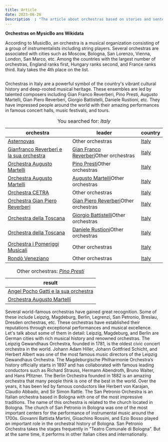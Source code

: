 ```yaml
---
title: Article
date: 2023-06-26
Description  : "The article about orchestras based on stories and sentences"
---
```


**Orchestras on MysicBo ans Wikidata**

According to MusicBo, an orchestra is a musical organization consisting of a group of instrumentalists including string players. Several orchestras are associated with cities such as Moscow, Bologna, San Lorenzo, Vienna, London, San Marco, etc. Among the countries with the largest number of orchestras, England ranks first, Hungary ranks second, and France ranks third. Italy takes the 4th place on the list.

<embed type="image/jpg" src="https://quickchart.io/chart?c=%7Btype:%22bar%22,%20data:%7Blabels:%5Bundefined%5D,datasets:%5B%7Blabel:%22data%22,%20data:%5B%5D%7D%5D%7D%7D">

Orchestras in Italy are a powerful symbol of the country's vibrant cultural history and deep-rooted musical heritage. These ensembles are led by talented composers including Gian Franco Reverberi, Pino Presti, Augusto Martelli, Gian Piero Reverberi, Giorgio Battistelli, Daniele Rustioni, etc. They have impressed people around the world with their amazing performances in famous concert halls, music festivals, and tours.

<table><caption id="textsearchresults_caption_6" class="resulttable_caption">You searched for: <em>Italy</em></caption><thead><tr><th>orchestra</th><th>leader</th><th>country</th></tr></thead><tbody><tr><td><span><a class="table_result" href="http://www.wikidata.org/entity/Q3627516">Asternovas</a></span></td><td><span><span class="table_result"></span></span><span class="action_button">Other orchestras</span></td><td><span><a class="table_result" href="http://www.wikidata.org/entity/Q38">Italy</a></span></td></tr><tr><td><span><a class="table_result" href="http://www.wikidata.org/entity/Q80123131">Gianfranco Reverberi e la sua orchestra</a></span></td><td><span><a class="table_result" href="http://www.wikidata.org/entity/Q503439">Gian Franco Reverberi</a></span><span class="action_button">Other orchestras</span></td><td><span><a class="table_result" href="http://www.wikidata.org/entity/Q38">Italy</a></span></td></tr><tr><td><span><a class="table_result" href="http://www.wikidata.org/entity/Q80522730">Orchestra Augusto Martelli</a></span></td><td><span><a class="table_result" href="http://www.wikidata.org/entity/Q72716">Pino Presti</a></span><span class="action_button">Other orchestras</span></td><td><span><a class="table_result" href="http://www.wikidata.org/entity/Q38">Italy</a></span></td></tr><tr><td><span><a class="table_result" href="http://www.wikidata.org/entity/Q80522730">Orchestra Augusto Martelli</a></span></td><td><span><a class="table_result" href="http://www.wikidata.org/entity/Q3629660">Augusto Martelli</a></span><span class="action_button">Other orchestras</span></td><td><span><a class="table_result" href="http://www.wikidata.org/entity/Q38">Italy</a></span></td></tr><tr><td><span><a class="table_result" href="http://www.wikidata.org/entity/Q60684383">Orchestra CETRA</a></span></td><td><span><span class="table_result"></span></span><span class="action_button">Other orchestras</span></td><td><span><a class="table_result" href="http://www.wikidata.org/entity/Q38">Italy</a></span></td></tr><tr><td><span><a class="table_result" href="http://www.wikidata.org/entity/Q77895041">Orchestra Gian Piero Reverberi</a></span></td><td><span><a class="table_result" href="http://www.wikidata.org/entity/Q919008">Gian Piero Reverberi</a></span><span class="action_button">Other orchestras</span></td><td><span><a class="table_result" href="http://www.wikidata.org/entity/Q38">Italy</a></span></td></tr><tr><td><span><a class="table_result" href="http://www.wikidata.org/entity/Q3885018">Orchestra della Toscana</a></span></td><td><span><a class="table_result" href="http://www.wikidata.org/entity/Q174223">Giorgio Battistelli</a></span><span class="action_button">Other orchestras</span></td><td><span><a class="table_result" href="http://www.wikidata.org/entity/Q38">Italy</a></span></td></tr><tr><td><span><a class="table_result" href="http://www.wikidata.org/entity/Q3885018">Orchestra della Toscana</a></span></td><td><span><a class="table_result" href="http://www.wikidata.org/entity/Q4401115">Daniele Rustioni</a></span><span class="action_button">Other orchestras</span></td><td><span><a class="table_result" href="http://www.wikidata.org/entity/Q38">Italy</a></span></td></tr><tr><td><span><a class="table_result" href="http://www.wikidata.org/entity/Q17192699">Orchestra i Pomeriggi Musicali</a></span></td><td><span><span class="table_result"></span></span><span class="action_button">Other orchestras</span></td><td><span><a class="table_result" href="http://www.wikidata.org/entity/Q38">Italy</a></span></td></tr><tr><td><span><a class="table_result" href="http://www.wikidata.org/entity/Q650414">Rondò Veneziano</a></span></td><td><span><span class="table_result"></span></span><span class="action_button">Other orchestras</span></td><td><span><a class="table_result" href="http://www.wikidata.org/entity/Q38">Italy</a></span></td></tr></tbody></table>
<table><caption id="actionresults_caption_1687860074640" class="resulttable_caption">Other orchestras: <em><span><a class="table_result" href="http://www.wikidata.org/entity/Q72716">Pino Presti</a></span></em></caption><thead><tr><th>result</th></tr></thead><tbody><tr><td><span><a class="table_result" href="http://www.wikidata.org/entity/Q86535339">Angel Pocho Gatti e la sua orchestra</a></span></td></tr><tr><td><span><a class="table_result" href="http://www.wikidata.org/entity/Q80522730">Orchestra Augusto Martelli</a></span></td></tr></tbody></table>

Several world-famous orchestras have gained great recognition. Some of these include Leipzig, Magdeburg, Berlin, Legrenzi, San Petronio, Breslau, Dresden orchestras, etc. These orchestras have established their reputations through exceptional performances and musical excellence. Let's talk about some of them in detail: 
Leipzig, Magdeburg, and Berlin are German cities with rich musical history and renowned orchestras. The Leipzig Gewandhaus Orchestra, founded in 1781, is the oldest civic concert orchestra in the world. Johann Adam Hiller, Johann Gottfried Schicht, and Herbert Albert was one of the most famous music directors of the Leipzig Gewandhaus Orchestra.
The Magdeburgische Philharmonie Orchestra’s history officially starts in 1897 and has collaborated with famous leading conductors such as Richard Strauss, Hermann Abendroth, Bruno Walter, and Hans Pfitzner. 
The Berlin Orchestra founded in 1882 is an amazing orchestra that many people think is one of the best in the world. Over the years, it has been led by famous conductors like Herbert von Karajan, Claudio Abbado, and Sir Simon Rattle. 
The San Petronio Orchestra is an Italian orchestra based in Bologna with one of the most impressive traditions. The name of this orchestra is related to the church located in Bologna. The church of San Petronio in Bologna was one of the most important centers for the performance of instrumental music around the 1700s. Giovanni Battista Martini, Gioachino Rossini, and Ezio Bosso played an important role in the orchestral history of Bologna. San Petronio Orchestra takes the stages frequently in "Teatro Comunale di Bologna”. But at the same time, it performs in other Italian cities and internationally. 
